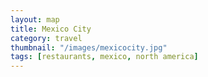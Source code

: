 ```yaml
---
layout: map
title: Mexico City
category: travel
thumbnail: "/images/mexicocity.jpg"
tags: [restaurants, mexico, north america]
---
```

<html>
  <head>
    <style>
       #map {
        height: 400px;
        width: 100%;
       }
    </style>
  </head>
  <body>
    <div id="map"></div>
    <script>
      function initMap() {
         var pujol = {lat: 19.433636, lng: -99.185466};
         var julesbasement = {lat: 19.4305983, lng: -99.1983094};
         var yuban = {lat: 19.4188352, lng: -99.1662856};
         var romitacomedor = {lat: 19.4190907, lng: -99.1591261};
         var limosneros = {lat: 19.4360717, lng: -99.1399995};
         var elbajio = {lat: 19.4274398, lng: -99.2313077};
         var tamalesemporio = {lat: 19.4413154, lng: -99.1662029};
         var laclandestina = {lat: 19.416185, lng: -99.1713497};
         
         var map = new google.maps.Map(document.getElementById('map'), {
          zoom: 13,
          center: pujol
          styles: [{
            "featureType": "water",
            "elementType": "geometry",
            "stylers": [
            {
                "color": "#e9e9e9"
            },
            {
                "lightness": 17
                  }]
            },
              {
            "featureType": "landscape",
            "elementType": "geometry",
            "stylers": [
            {
                "color": "#f5f5f5"
            },
            {
                "lightness": 20
              }]
             },
             {
            "featureType": "road.highway",
            "elementType": "geometry.fill",
            "stylers": [
                {"color": "#ffffff"
                },
                {"lightness": 17
                }]
                  },
                  {
            "featureType": "road.highway",
             "elementType": "geometry.stroke",
        "stylers": [
            {
                "color": "#ffffff"
            },
            {
                "lightness": 29
            },
            {
                "weight": 0.2
            }
        ]
    },
    {
        "featureType": "road.arterial",
        "elementType": "geometry",
        "stylers": [
            {
                "color": "#ffffff"
            },
            {
                "lightness": 18
            }
        ]
    },
    {
        "featureType": "road.local",
        "elementType": "geometry",
        "stylers": [
            {
                "color": "#ffffff"
            },
            {
                "lightness": 16
            }
        ]
    },
    {
        "featureType": "poi",
        "elementType": "geometry",
        "stylers": [
            {
                "color": "#f5f5f5"
            },
            {
                "lightness": 21
            }
        ]
    },
    {
        "featureType": "poi.park",
        "elementType": "geometry",
        "stylers": [
            {
                "color": "#dedede"
            },
            {
                "lightness": 21
            }
        ]
    },
    {
        "elementType": "labels.text.stroke",
        "stylers": [
            {
                "visibility": "on"
            },
            {
                "color": "#ffffff"
            },
            {
                "lightness": 16
            }
        ]
    },
    {
        "elementType": "labels.text.fill",
        "stylers": [
            {
                "saturation": 36
            },
            {
                "color": "#333333"
            },
            {
                "lightness": 40
            }
        ]
    },
    {
        "elementType": "labels.icon",
        "stylers": [
            {
                "visibility": "off"
            }
        ]
    },
    {
        "featureType": "transit",
        "elementType": "geometry",
        "stylers": [
            {
                "color": "#f2f2f2"
            },
            {
                "lightness": 19
            }
        ]
    },
    {
        "featureType": "administrative",
        "elementType": "geometry.fill",
        "stylers": [
            {
                "color": "#fefefe"
            },
            {
                "lightness": 20
            }
        ]
    },
    {
        "featureType": "administrative",
        "elementType": "geometry.stroke",
        "stylers": [
            {
                "color": "#fefefe"
            },
            {
                "lightness": 17
            },
            {
                "weight": 1.2
            }
        ]
    }
]
        });
        
         var contentString = '<div id="content">'+
            '<div id="siteNotice">'+
            '</div>'+
            '<h1 id="firstHeading" class="firstHeading">Pujol</h1>'+
            '<div id="bodyContent">'+
            'Calle Francisco Petrarca 254, Miguel Hidalgo, Polanco, 11570 Ciudad de México, CDMX, Mexico'+
            '<a href="https://www.opentable.com.mx/restaurant/profile/3542?ref=16420">Reservations</a>'+
            '</div>'+
            '</div>';
            
        var infowindow = new google.maps.InfoWindow({
          content: contentString
          });
        
        marker = new google.maps.Marker({
           position: pujol,
           map: map
        });
        marker.addListener('click', function() {
            infowindow.open(map, marker);
        });
         
        var marker = new google.maps.Marker({
          position: elbajio,
          map: map
        });
        
        var marker = new google.maps.Marker({
          position: tamalesemporio,
          map: map
        }); 
         var marker = new google.maps.Marker({
           position: julesbasement,
           map: map
         });
         var marker = new google.maps.Marker({
           position: yuban,
           map: map
         });
         var marker = new google.maps.Marker({
           position: limosneros,
           map: map
         });
          var marker = new google.maps.Marker({
           position: romitacomedor,
           map: map
        });
      }
    </script>
    <script async defer
    src="https://maps.googleapis.com/maps/api/js?key=AIzaSyBjiDtJdMbIB54fTQAPJV7bljadWrv0Jww&callback=initMap">
    </script>
  </body>
</html>
